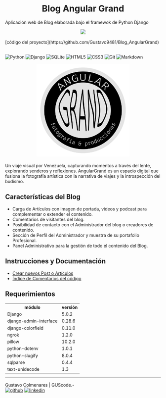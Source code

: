 <h1 align="center">Blog Angular Grand</h1>

Aplicación web de Blog elaborada bajo el framewok de Python Django
<p align="center">
<img src="https://img.shields.io/badge/STATUS-EN%20DESAROLLO-green">
</p>
[código del proyecto](https://github.com/Gustavo9481/Blog_AngularGrand)<br><br>

![Python](https://img.shields.io/badge/python-3670A0?style=for-the-badge&logo=python&logoColor=ffdd54)
![Django](https://img.shields.io/badge/django-%23092E20.svg?style=for-the-badge&logo=django&logoColor=white)
![SQLite](https://img.shields.io/badge/sqlite-%2307405e.svg?style=for-the-badge&logo=sqlite&logoColor=white)
![HTML5](https://img.shields.io/badge/html5-%23E34F26.svg?style=for-the-badge&logo=html5&logoColor=white)
![CSS3](https://img.shields.io/badge/css3-%231572B6.svg?style=for-the-badge&logo=css3&logoColor=white)
![Git](https://img.shields.io/badge/git-%23F05033.svg?style=for-the-badge&logo=git&logoColor=white)
![Markdown](https://img.shields.io/badge/markdown-%23000000.svg?style=for-the-badge&logo=markdown&logoColor=white)


<div style="text-align:center">
<img src="Proyecto_Blog/App_Core/static/App_Core/img/AG-logo.svg" alt="Logo Agular Grand" width="300" hight="300"/>
</div>

<br>
Un viaje visual por Venezuela, capturando momentos a través del lente, 
explorando senderos y reflexiones.
AngularGrand es un espacio digital que fusiona la fotografía artística 
con la narrativa de viajes y la introspección del budismo.
<br>

## Características del Blog
* Carga de Artículos con imagen de portada, videos y podcast para complementar o extender el contenido.
* Comentarios de visitantes del blog.
* Posibilidad de contacto con el Administrador del blog o creadores de contenido.
* Sección de Perfil del Administrador y muestra de su portafolio Profesional.
* Panel Administrativo para la gestión de todo el contenido del Blog.


## Instrucciones y Documentación
* [Crear nuevos Post o Artículos](./Documentacion/post.md)
* [Índice de Comentarios del código](./Documentacion/comentarios.md)

## Requerimientos
<table>
  <tr>
    <th>módulo</th>
    <th>versión</th>
  </tr>
  <tr>
    <td>Django</td>
    <td>5.0.2</td>
  </tr>
  <tr>
    <td>django-admin-interface</td>
    <td>0.28.6</td>
  </tr>
  <tr>
    <td>django-colorfield</td>
    <td>0.11.0</td>
  </tr>
  <tr>
    <td>ngrok</td>
    <td>1.2.0</td>
  </tr>
  <tr>
    <td>pillow</td>
    <td>10.2.0</td>
  </tr>
  <tr>
    <td>python-dotenv</td>
    <td>1.0.1</td>
  </tr>
  <tr>
    <td>python-slugify</td>
    <td>8.0.4</td>
  </tr>
  <tr>
    <td>sqlparse</td>
    <td>0.4.4</td>
  </tr>
  <tr>
    <td>text-unidecode</td>
    <td>1.3</td>
  </tr>
</table>


---
Gustavo Colmenares | GUScode.-
<br>
[<img src='https://cdn.jsdelivr.net/npm/simple-icons@3.0.1/icons/github.svg' alt='github' height='40'>](https://gustavo9481.github.io/Portafolio/)  [<img src='https://cdn.jsdelivr.net/npm/simple-icons@3.0.1/icons/linkedin.svg' alt='linkedin' height='40'>](https://www.linkedin.com/in/gustavo-colmenares-guscode//)  

